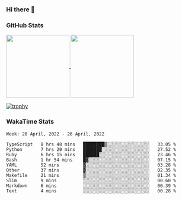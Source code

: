 ### Hi there 👋

### GitHub Stats

<a href="https://github.com/anuraghazra/github-readme-stats">
  <img align="center" height="170px" src="https://github-readme-stats.vercel.app/api/top-langs/?username=tksfjt1024&layout=compact&count_private=true&show_icons=true&show_icons=true&theme=graywhite" />
</a>
<a href="https://github.com/anuraghazra/github-readme-stats">
  <img align="center" height="170px" src="https://github-readme-stats.vercel.app/api?username=tksfjt1024&count_private=true&show_icons=true&show_icons=true&theme=graywhite" />
</a>

[![trophy](https://github-profile-trophy.vercel.app/?username=tksfjt1024)](https://github.com/ryo-ma/github-profile-trophy)

### WakaTime Stats

<!--START_SECTION:waka-->
```text
Week: 20 April, 2022 - 26 April, 2022

TypeScript   8 hrs 48 mins   ████████▒░░░░░░░░░░░░░░░░   33.05 % 
Python       7 hrs 20 mins   ███████░░░░░░░░░░░░░░░░░░   27.52 % 
Ruby         6 hrs 15 mins   ██████░░░░░░░░░░░░░░░░░░░   23.46 % 
Bash         1 hr 54 mins    █▓░░░░░░░░░░░░░░░░░░░░░░░   07.15 % 
YAML         52 mins         ▓░░░░░░░░░░░░░░░░░░░░░░░░   03.28 % 
Other        37 mins         ▓░░░░░░░░░░░░░░░░░░░░░░░░   02.35 % 
Makefile     21 mins         ▒░░░░░░░░░░░░░░░░░░░░░░░░   01.34 % 
Slim         9 mins          ░░░░░░░░░░░░░░░░░░░░░░░░░   00.60 % 
Markdown     6 mins          ░░░░░░░░░░░░░░░░░░░░░░░░░   00.39 % 
Text         4 mins          ░░░░░░░░░░░░░░░░░░░░░░░░░   00.28 % 
```
<!--END_SECTION:waka-->
